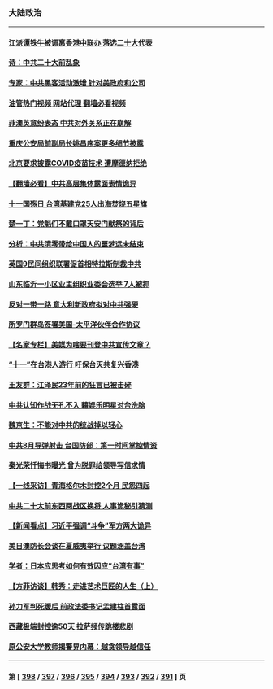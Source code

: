 ### 大陆政治
---
#### [江派谭铁牛被调离香港中联办 落选二十大代表](../../pages/ncid277/n13837076.md?10030445) 
#### [诗：中共二十大前乱象](../../pages/ncid277/n13837390.md?10030445) 
#### [专家：中共黑客活动激增 针对美政府和公司](../../pages/ncid277/n13837254.md?10030445) 
#### [油管热门视频 网站代理 翻墙必看视频](http://209.222.30.114:81/youtube.html?10030445)
#### [菲澳英意纷表态 中共对外关系正在崩解](../../pages/ncid277/n13837131.md?10030445) 
#### [重庆公安局前副局长姚昌序案更多细节披露](../../pages/ncid277/n13837134.md?10030445) 
#### [北京要求披露COVID疫苗技术 遭摩德纳拒绝](../../pages/ncid277/n13836871.md?10030445) 
#### [【翻墙必看】中共高层集体露面表情诡异](../../pages/ncid277/n13837050.md?10030445) 
#### [十一国殇日 台湾基建党25人出海焚烧五星旗](../../pages/ncid277/n13836982.md?10030445) 
#### [楚一丁：党魁们不戴口罩天安门献祭的背后](../../pages/ncid277/n13837002.md?10030445) 
#### [分析：中共清零带给中国人的噩梦远未结束](../../pages/ncid277/n13836961.md?10030445) 
#### [英国9民间组织联署促首相特拉斯制裁中共](../../pages/ncid277/n13836933.md?10030445) 
#### [山东临沂一小区业主组织业委会选举 7人被抓](../../pages/ncid277/n13836918.md?10030445) 
#### [反对一带一路 意大利新政府拟对中共强硬](../../pages/ncid277/n13836853.md?10030445) 
#### [所罗门群岛签署美国-太平洋伙伴合作协议](../../pages/ncid277/n13836866.md?10030445) 
#### [【名家专栏】美媒为啥要刊登中共宣传文章？](../../pages/ncid277/n13836801.md?10030445) 
#### [“十一”在台港人游行 吁保台灭共复兴香港](../../pages/ncid277/n13836819.md?10030445) 
#### [王友群：江泽民23年前的狂言已被击碎](../../pages/ncid277/n13836529.md?10030445) 
#### [中共认知作战无孔不入 藉娱乐明星对台洗脑](../../pages/ncid277/n13836744.md?10030445) 
#### [魏京生：不能对中共的统战掉以轻心](../../pages/ncid277/n13836743.md?10030445) 
#### [中共8月导弹射击 台国防部：第一时间掌控情资](../../pages/ncid277/n13836672.md?10030445) 
#### [秦光荣忏悔书曝光 曾为脱罪给领导写信求情](../../pages/ncid277/n13836690.md?10030445) 
#### [【一线采访】青海格尔木封控2个月 民怨四起](../../pages/ncid277/n13836720.md?10030445) 
#### [中共二十大前东西两战区换将 人事诡秘引猜测](../../pages/ncid277/n13836700.md?10030445) 
#### [【新闻看点】习近平强调“斗争”军方两大诡异](../../pages/ncid277/n13836385.md?10030445) 
#### [美日澳防长会谈在夏威夷举行 议题涵盖台湾](../../pages/ncid277/n13836618.md?10030445) 
#### [学者：日本应思考如何有效因应“台湾有事”](../../pages/ncid277/n13836569.md?10030445) 
#### [【方菲访谈】韩秀：走进艺术巨匠的人生（上）](../../pages/ncid277/n13836429.md?10030445) 
#### [孙力军判死缓后 前政法委书记孟建柱首露面](../../pages/ncid277/n13836573.md?10030445) 
#### [西藏极端封控逾50天 拉萨频传跳楼悲剧](../../pages/ncid277/n13836551.md?10030445) 
#### [原公安大学教师揭警界内幕：越贪领导越信任](../../pages/ncid277/n13836547.md?10030445) 

---
#### 第 [ [398](./398.md?10030445) / [397](./397.md?10030445) / [396](./396.md?10030445) / [395](./395.md?10030445) / [394](./394.md?10030445) / [393](./393.md?10030445) / [392](./392.md?10030445) / [391](./391.md?10030445) ] 页
